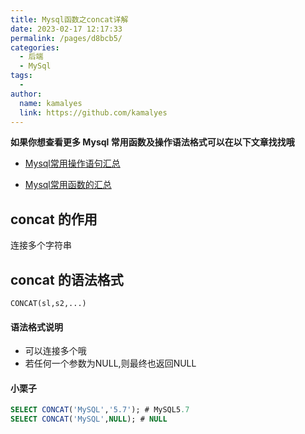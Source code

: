 ```yaml
---
title: Mysql函数之concat详解
date: 2023-02-17 12:17:33
permalink: /pages/d8bcb5/
categories:
  - 后端
  - MySql
tags:
  - 
author: 
  name: kamalyes
  link: https://github.com/kamalyes
---
```

**如果你想查看更多 Mysql 常用函数及操作语法格式可以在以下文章找找哦**

- [Mysql常用操作语句汇总](./59.Mysql常用操作语句汇总.md)

- [Mysql常用函数的汇总](./01.Mysql常用函数汇总.md)

concat 的作用
----------

连接多个字符串

concat 的语法格式
------------

```
CONCAT(sl,s2,...) 
```

#### 语法格式说明

*   可以连接多个哦
*   若任何一个参数为NULL,则最终也返回NULL

#### 小栗子

```sql
SELECT CONCAT('MySQL','5.7'); # MySQL5.7
SELECT CONCAT('MySQL',NULL); # NULL
```

